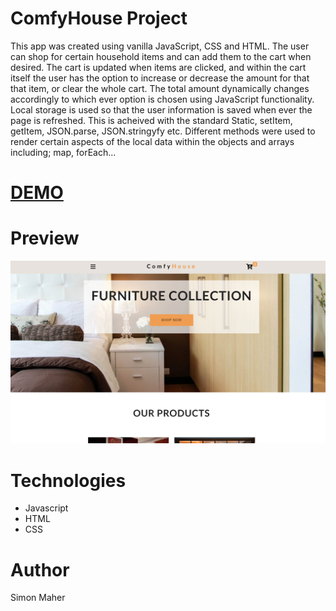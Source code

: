# ComfyHouse Project

This app was created using vanilla JavaScript, CSS and HTML. The user can shop for certain household items and can add them to the cart when desired.
The cart is updated when items are clicked, and within the cart itself the user has the option to increase or decrease the amount for that that item, or clear the whole cart. 
The total amount dynamically changes accordingly to which ever option is chosen using JavaScript functionality.
Local storage is used so that the user information is saved when ever the page is refreshed. This is acheived with the standard Static, setItem, getItem, JSON.parse, JSON.stringyfy etc.
Different methods were used to render certain aspects of the local data within the objects and arrays including; map, forEach...

# [DEMO](https://comfyhouseshop.netlify.com/)

# Preview

![ComfyHouse -preview](./comfyHouse1.PNG)

# Technologies
* Javascript
* HTML
* CSS

# Author

Simon Maher
